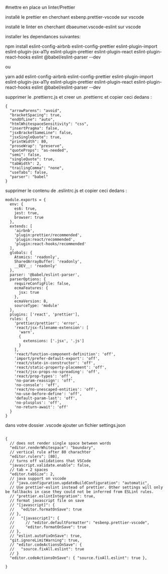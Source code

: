 #mettre en place un linter/Prettier

installé le prettier en cherchant esbenp.prettier-vscode sur vscode

installé le linter en cherchant dbaeumer.vscode-eslint sur vscode

installer les dependances suivantes:

npm install eslint-config-airbnb eslint-config-prettier eslint-plugin-import eslint-plugin-jsx-a11y eslint-plugin-prettier eslint-plugin-react eslint-plugin-react-hooks eslint @babel/eslint-parser --dev

ou

yarn add eslint-config-airbnb eslint-config-prettier eslint-plugin-import eslint-plugin-jsx-a11y eslint-plugin-prettier eslint-plugin-react eslint-plugin-react-hooks eslint @babel/eslint-parser --dev

supprimer le .prettierrc.js et creer un .prettierrc et copier ceci dedans :

```
{
  "arrowParens": "avoid",
  "bracketSpacing": true,
  "endOfLine": "auto",
  "htmlWhitespaceSensitivity": "css",
  "insertPragma": false,
  "jsxBracketSameLine": false,
  "jsxSingleQuote": true,
  "printWidth": 80,
  "proseWrap": "preserve",
  "quoteProps": "as-needed",
  "semi": false,
  "singleQuote": true,
  "tabWidth": 2,
  "trailingComma": "none",
  "useTabs": false,
  "parser": "babel"
}
```

supprimer le contenu de  .eslintrc.js et copier ceci dedans :
```
module.exports = {
  env: {
    es6: true,
    jest: true,
    browser: true
  },
  extends: [
    'airbnb',
    'plugin:prettier/recommended',
    'plugin:react/recommended',
    'plugin:react-hooks/recommended'
  ],
  globals: {
    Atomics: 'readonly',
    SharedArrayBuffer: 'readonly',
    __DEV__: 'readonly'
  },
  parser: '@babel/eslint-parser',
  parserOptions: {
    requireConfigFile: false,
    ecmaFeatures: {
      jsx: true
    },
    ecmaVersion: 8,
    sourceType: 'module'
  },
  plugins: ['react', 'prettier'],
  rules: {
    'prettier/prettier': 'error',
    'react/jsx-filename-extension': [
      'warn',
      {
        extensions: ['.jsx', '.js']
      }
    ],
    'react/function-component-definition': 'off',
    'import/prefer-default-export': 'off',
    'react/state-in-constructor': 'off',
    'react/static-property-placement': 'off',
    'react/jsx-props-no-spreading': 'off',
    'react/prop-types': 'off',
    'no-param-reassign': 'off',
    'no-console': 'off',
    'react/no-unescaped-entities': 'off',
    'no-use-before-define': 'off',
    'default-param-last': 'off',
    'no-plusplus': 'off',
    'no-return-await': 'off'
  }
}

```

dans votre dossier .vscode ajouter un fichier settings.json 

```

{
  // does not render single space between words
  "editor.renderWhitespace": "boundary",
  // vertical rule after 80 charachter
  "editor.rulers": [80],
  // turns off validations that VSCode
  "javascript.validate.enable": false,
  // tab = 2 spaces 
  "editor.tabSize": 2,
  // java support on vscode
  // "java.configuration.updateBuildConfiguration": "automatic",
  // Use prettier-eslint instead of prettier. Other settings will only be fallbacks in case they could not be inferred from ESLint rules.
  // "prettier.eslintIntegration": true,
  // format javascript file on save
  // "[javascript]": {
  //   "editor.formatOnSave": true
  // },
  //   "[javascript]": {
  //     // "editor.defaultFormatter": "esbenp.prettier-vscode",
  //     "editor.formatOnSave": true
  // },
  // "eslint.autoFixOnSave": true,
  "git.ignoreLimitWarning": true,
  // "editor.codeActionsOnSave": {
  //   "source.fixAll.eslint": true
  // }
  "editor.codeActionsOnSave": { "source.fixAll.eslint": true },

}
```
